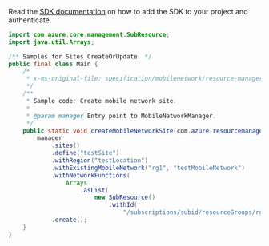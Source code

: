 Read the [SDK documentation](https://github.com/Azure/azure-sdk-for-java/blob/azure-resourcemanager-mobilenetwork_1.0.0-beta.2/sdk/mobilenetwork/azure-resourcemanager-mobilenetwork/README.md) on how to add the SDK to your project and authenticate.

```java
import com.azure.core.management.SubResource;
import java.util.Arrays;

/** Samples for Sites CreateOrUpdate. */
public final class Main {
    /*
     * x-ms-original-file: specification/mobilenetwork/resource-manager/Microsoft.MobileNetwork/preview/2022-03-01-preview/examples/SiteCreate.json
     */
    /**
     * Sample code: Create mobile network site.
     *
     * @param manager Entry point to MobileNetworkManager.
     */
    public static void createMobileNetworkSite(com.azure.resourcemanager.mobilenetwork.MobileNetworkManager manager) {
        manager
            .sites()
            .define("testSite")
            .withRegion("testLocation")
            .withExistingMobileNetwork("rg1", "testMobileNetwork")
            .withNetworkFunctions(
                Arrays
                    .asList(
                        new SubResource()
                            .withId(
                                "/subscriptions/subid/resourceGroups/rg1/providers/Microsoft.HybridNetwork/networkFunctions/testNf")))
            .create();
    }
}
```
